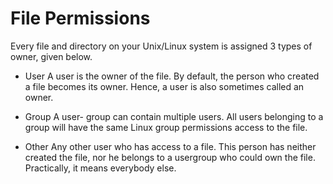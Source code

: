 # File Permissions

Every file and directory on your Unix/Linux system is assigned 3 types of owner, given below.

* User
  A user is the owner of the file. By default, the person who created a file becomes its owner. Hence, a user is also sometimes called an owner.

* Group
  A user- group can contain multiple users. All users belonging to a group will have the same Linux group permissions access to the file.

* Other
  Any other user who has access to a file. This person has neither created the file, nor he belongs to a usergroup who could own the file. Practically, it means everybody else.
